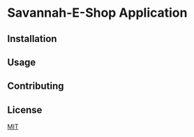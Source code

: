 # Savannah-E-Shop Application


## Installation



## Usage


## Contributing


## License

[MIT](https://choosealicense.com/licenses/mit/)